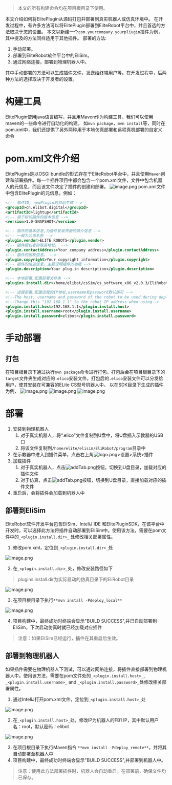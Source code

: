 > 本文的所有构建命令均在项目根目录下使用。

本文介绍如何将ElitePlugin从源码打包并部署到真实机器人或仿真环境中。
在开发过程中，有许多方法可以将ElitePlugin部署到EilteRobot平台中，并且首选的方法取决于您的设置。
本文以新建一个`com.yourcompany.yourpliugin`插件为例，其中提及的方法同样适用于其他插件。
部署的方法:

1. 手动部署。
2. 部署到EliteRobot软件平台中的EliSim。
3. 通过网络连接，部署到物理机器人中。

其中手动部署的方法可以生成插件文件，发送给终端用户等。在开发过程中，后两种方法的选择取决于开发者的设置。
# 构建工具
ElitePlugin使用java语言编写，并且用Maven作为构建工具，我们可以使用maven的一些命令进行自动化的构建。
如`mvn package`，`mvn install`等，同时在pom.xml中，我们还提供了另外两种用于本地仿真部署和远程真机部署的自定义命令
# pom.xml文件介绍
ElitePlugins是以OSGi bundle的形式存在于EliteRobot平台中，并且使用`Maven`创建和部署插件。每一个插件项目中都会包含一个pom.xml文件，文件中包含机器人的元信息，而且该文件决定了插件的创建和部署。
![image.png](https://cdn.nlark.com/yuque/0/2022/png/25725705/1666924663947-fce19442-2033-487a-911b-a6ea4fd9225d.png#averageHue=%233d4857&clientId=ud6d82d03-de40-4&from=paste&height=157&id=uacc2d725&name=image.png&originHeight=196&originWidth=329&originalType=binary&ratio=1&rotation=0&showTitle=false&size=14607&status=done&style=none&taskId=u825660f8-9823-42d5-96a7-fd1b0cad6cc&title=&width=263.2)
pom.xml文件中包含ElitePlugin的元信息，例如：
```xml
<!-- 插件ID, newPlugin时自动生成 -->
<groupId>cn.elibot.digital</groupId>
<artifactId>lightup</artifactId>
<!-- 用于标识插件的版本信息 -->
<version>1.0-SNAPSHOT</version>

<!-- 插件的基本信息,为插件安装界面的简介信息 -->
<!-- 一般为公司名称 -->
<plugin.vendor>ELITE ROBOTS</plugin.vendor>
<!-- 插件版权者的联系地址。 -->
<plugin.contactAddress>Your company address</plugin.contactAddress>
<!-- 插件的版权信息。 -->
<plugin.copyright>Your copyright information</plugin.copyright>
<!-- 插件的描述信息，主要说明插件的功能 -->
<plugin.description>Your plug-in description</plugin.description>

<!-- 本地部署,配置部署文件夹 -->
<plugins.install.dir>/home/elibot/csSim/cs_software_x86_v2.0.3/EliRobot</plugins.install.dir>

<!-- 远程部署,配置远程的IP地址,username和password默认即可 -->
<!--The host, username and password of the robot to be used during deployment  "mvn install -Pdeploy_remote" -->
<!--Change this "192.168.1.1" to the robot IP address when using-->
<plugin.install.host>192.168.1.1</plugin.install.host>
<plugin.install.username>root</plugin.install.username>
<plugin.install.password>elibot</plugin.install.password>
```
# 手动部署
## 打包
在项目根目录下通过执行`mvn package`命令进行打包。打包后会在项目根目录下的`target`文件夹生成对应的`.elico`安装文件。打包后的`.elico`安装文件可以分发给用户，使其安装在可兼容的ELite CS型号机器人中。
以在SDK目录下生成的插件为例，
![image.png](https://cdn.nlark.com/yuque/0/2023/png/22505340/1675836455767-6cbebba1-d08a-45e4-a6c7-b7bfc4c1a516.png#averageHue=%23300a24&clientId=u78e273b9-f83f-4&from=paste&height=409&id=u2ca7ce6a&name=image.png&originHeight=409&originWidth=726&originalType=binary&ratio=1&rotation=0&showTitle=true&size=41227&status=done&style=none&taskId=udd448a16-4a39-4579-b7f5-9f66182a8f6&title=%E5%BC%80%E5%A7%8B%E6%89%93%E5%8C%85&width=726 "开始打包")
![image.png](https://cdn.nlark.com/yuque/0/2023/png/22505340/1675836466206-c05a2f80-2037-4026-a5a6-e71973e7f84d.png#averageHue=%23300a24&clientId=u78e273b9-f83f-4&from=paste&height=411&id=u61ed53fd&name=image.png&originHeight=411&originWidth=721&originalType=binary&ratio=1&rotation=0&showTitle=true&size=63793&status=done&style=none&taskId=u2aaf18ca-8a87-42bd-826d-556c12cd7a1&title=%E6%89%93%E5%8C%85%E6%88%90%E5%8A%9F&width=721 "打包成功")
![image.png](https://cdn.nlark.com/yuque/0/2023/png/22505340/1675836529505-46af2288-c663-43a9-8e5a-f81889b3c3d4.png#averageHue=%23dcd9d6&clientId=u78e273b9-f83f-4&from=paste&height=465&id=ucf8a2798&name=image.png&originHeight=465&originWidth=999&originalType=binary&ratio=1&rotation=0&showTitle=true&size=56941&status=done&style=none&taskId=ua49a160b-268c-4d15-b28b-1eea46384d5&title=target%E7%9B%AE%E5%BD%95%E4%B8%8B%E5%87%BA%E7%8E%B0.elico%E5%AE%89%E8%A3%85%E6%96%87%E4%BB%B6&width=999 "target目录下出现.elico安装文件")
# 部署

1. 安装到物理机器人
   1. 对于真实机器人，将“.elico”文件复制到U盘中，将U盘插入示教器的USB口
   2. 将该文件复制到`/home/elite/elisim/EliRobot/program`目录中
2. 在示教器中进入到插件菜单，点击右上角![logo.png](https://cdn.nlark.com/yuque/0/2022/png/25725705/1667361748728-220be59f-4e25-44a0-b313-2417717dec17.png#averageHue=%231a5f78&clientId=u89b21361-fb0f-4&from=ui&height=26&id=u75ff31d3&name=logo.png&originHeight=52&originWidth=36&originalType=binary&ratio=1&rotation=0&showTitle=false&size=2490&status=done&style=none&taskId=u352de01e-d573-4c83-98fa-4bb7c9784b3&title=&width=18)>设置>系统>插件
3. 加载插件
   1. 对于真实机器人，点击![addTab.png](https://cdn.nlark.com/yuque/0/2022/png/25725705/1667366202458-48c056dc-02bc-4572-bd6e-4f9aa97fa8d8.png#averageHue=%23000000&clientId=u89b21361-fb0f-4&from=ui&height=24&id=u6d3d2fb1&name=addTab.png&originHeight=32&originWidth=32&originalType=binary&ratio=1&rotation=0&showTitle=false&size=150&status=done&style=none&taskId=ufb0bffa9-9f8f-411b-8fca-69714711c7e&title=&width=24)按钮，切换到U盘目录，加载对应的插件文件
   2. 对于仿真，点击![addTab.png](https://cdn.nlark.com/yuque/0/2022/png/25725705/1667366202458-48c056dc-02bc-4572-bd6e-4f9aa97fa8d8.png#averageHue=%23000000&clientId=u89b21361-fb0f-4&from=ui&height=24&id=de9s5&name=addTab.png&originHeight=32&originWidth=32&originalType=binary&ratio=1&rotation=0&showTitle=false&size=150&status=done&style=none&taskId=ufb0bffa9-9f8f-411b-8fca-69714711c7e&title=&width=24)按钮，切换到U盘目录，直接加载对应的插件文件
4. 重启后，会将插件会加载到机器人中
## 部署到EliSim
EliteRobot软件开发平台包含EliSim、InteliJ IDE 和ElitePluginSDK，在该平台中开发时，可以选择此方法将插件自动部署到EliSim中。使用该方法，需要在pom文件中的`_<plugin.install.dir>_` 处修改相关部署属性。

1. 修改pom.xml，定位到`_<plugin.install.dir>_`处

![image.png](https://cdn.nlark.com/yuque/0/2023/png/22505340/1675836882893-2987a1e7-1d8a-4cda-be8c-c110585025b2.png#averageHue=%23302f2d&clientId=u78e273b9-f83f-4&from=paste&height=92&id=u87c2c226&name=image.png&originHeight=92&originWidth=671&originalType=binary&ratio=1&rotation=0&showTitle=false&size=11883&status=done&style=none&taskId=u4fb1ce17-71e9-4242-894a-b08f5d9bc99&title=&width=671)

2. 在`_<plugin.install.dir>_`处，修改安装路径如下
> plugins.install.dir为实际启动的仿真目录下的EliRobot目录

![image.png](https://cdn.nlark.com/yuque/0/2023/png/22505340/1675836814655-afe66ff9-4476-4e67-b045-f1694344b5ea.png#averageHue=%23302e2c&clientId=u78e273b9-f83f-4&from=paste&height=83&id=ucc532130&name=image.png&originHeight=83&originWidth=648&originalType=binary&ratio=1&rotation=0&showTitle=false&size=12140&status=done&style=none&taskId=ub12351de-29a4-41bf-91b7-3f8b1ebc585&title=&width=648)

3. 在项目根目录下执行`**mvn install -Pdeploy_local** `

![image.png](https://cdn.nlark.com/yuque/0/2023/png/22505340/1675837077753-cd06b1fa-6b1a-4fa7-ae11-f3b2aceb60dd.png#averageHue=%23300a24&clientId=u78e273b9-f83f-4&from=paste&height=405&id=u730389de&name=image.png&originHeight=405&originWidth=892&originalType=binary&ratio=1&rotation=0&showTitle=false&size=43215&status=done&style=none&taskId=ued4a8814-c1b1-404b-b5b7-896b82c1dde&title=&width=892)

4. 项目构建中，最终成功时终端会显示"BUILD SUCCESS",并已自动部署到EliSim，下次启动仿真时就已经加载对应插件
> 注意：如果EliSim已经运行，插件在其重启后生效。

## 部署到物理机器人
如果插件需要在物理机器人下测试，可以通过网络连接，将插件直接部署到物理机器人中。使用该方法，需要在pom文件处的`_<plugin.install.host>_`, `_<plugin.install.username>_` and `_<plugin.install.password>_`处修改相关部署属性。

1. 通过InteliJ打开pom.xml文件，定位到`_<plugin.install.host>_`处

![image.png](https://cdn.nlark.com/yuque/0/2022/png/25725705/1666940276995-0f7ac48b-1e80-48c4-8ca0-92d72a004fa9.png#averageHue=%232f2e2c&clientId=u78b5c083-421b-4&from=paste&height=180&id=vJr0q&name=image.png&originHeight=225&originWidth=1573&originalType=binary&ratio=1&rotation=0&showTitle=false&size=41440&status=done&style=none&taskId=u45678276-76f3-4b71-b73b-b482d3c580f&title=&width=1258.4)

2. 在`_<plugin.install.host>_`处，修改IP为机器人的FB1 IP，其中默认用户名：root，默认密码：elibot

![image.png](https://cdn.nlark.com/yuque/0/2022/png/25725705/1666940441425-5b79d117-d5f6-4a2a-8ef8-138a0e118888.png#averageHue=%2338332e&clientId=u78b5c083-421b-4&from=paste&height=89&id=u090e50ef&name=image.png&originHeight=111&originWidth=816&originalType=binary&ratio=1&rotation=0&showTitle=false&size=21359&status=done&style=none&taskId=u06da6702-4703-4c70-837d-545482d8618&title=&width=652.8)

3. 在项目根目录下执行Maven指令 `**mvn install -Pdeploy_remote**`，并将其自动部署至机器人中
7. 项目构建中，最终成功时终端会显示"BUILD SUCCESS",并部署到机器人中。
> 注意：使用此方法部署插件时，机器人会自动重启。在部署前，确保文件均已保存。

